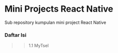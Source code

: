 # Mini Projects React Native

Sub repository kumpulan mini project React Native

### Daftar Isi
>> 1.1 MyTsel
